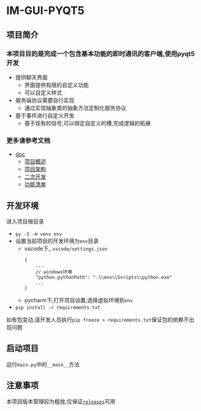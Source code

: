 # IM-GUI-PYQT5
## 项目简介
### 本项目目的是完成一个包含基本功能的即时通讯的客户端,使用pyqt5开发
* 提供聊天界面
    * 界面提供有限的自定义功能
    * 可以自定义样式
* 服务端协议需要自行实现
    * 通过实现抽象类的抽象方法定制化服务协议
* 基于事件进行自定义开发
    * 基于现有的信号,可以绑定自定义的槽,完成逻辑的拓展

### 更多请参考文档
* [doc](./doc)
    * [项目概述](./doc/项目概述.md)
    * [项目架构](./doc/项目架构.md)
    * [二次开发](./doc/二次开发.md)
    * [功能清单](./doc/功能清单.md)

## 开发环境
进入项目根目录
- `py -3 -m venv env`
- 设置当前项目的开发环境为`env`目录
    - vscode下,`.vscode/settings.json`
        ```
        {
            ...
            // windows环境
            "python.pythonPath": ".\\env\\Scripts\\python.exe"
            ...
        }
        ```
    - pycharm下,打开项目设置,选择虚拟环境到`env`
- `pip install -r requirements.txt`


如有包变动,请开发人员执行`pip freeze > requirements.txt`保证包的依赖不出现问题

## 启动项目
运行`main.py`中的`__main__`方法


## 注意事项
本项目版本管理较为粗放,仅保证[`releases`](https://github.com/dezhiShen/im-gui-pyqt5/releases)可用
